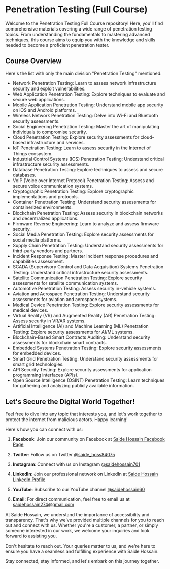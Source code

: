 # Penetration Testing (Full Course)

Welcome to the Penetration Testing Full Course repository! Here, you'll find comprehensive materials covering a wide range of penetration testing topics. From understanding the fundamentals to mastering advanced techniques, this course aims to equip you with the knowledge and skills needed to become a proficient penetration tester.

## Course Overview
Here's the list with only the main division "Penetration Testing" mentioned:

- Network Penetration Testing: Learn to assess network infrastructure security and exploit vulnerabilities.
- Web Application Penetration Testing: Explore techniques to evaluate and secure web applications.
- Mobile Application Penetration Testing: Understand mobile app security on iOS and Android platforms.
- Wireless Network Penetration Testing: Delve into Wi-Fi and Bluetooth security assessments.
- Social Engineering Penetration Testing: Master the art of manipulating individuals to compromise security.
- Cloud Penetration Testing: Explore security assessments for cloud-based infrastructure and services.
- IoT Penetration Testing: Learn to assess security in the Internet of Things ecosystem.
- Industrial Control Systems (ICS) Penetration Testing: Understand critical infrastructure security assessments.
- Database Penetration Testing: Explore techniques to assess and secure databases.
- VoIP (Voice over Internet Protocol) Penetration Testing: Assess and secure voice communication systems.
- Cryptographic Penetration Testing: Explore cryptographic implementations and protocols.
- Container Penetration Testing: Understand security assessments for containerized environments.
- Blockchain Penetration Testing: Assess security in blockchain networks and decentralized applications.
- Firmware Reverse Engineering: Learn to analyze and assess firmware security.
- Social Media Penetration Testing: Explore security assessments for social media platforms.
- Supply Chain Penetration Testing: Understand security assessments for third-party vendors and partners.
- Incident Response Testing: Master incident response procedures and capabilities assessment.
- SCADA (Supervisory Control and Data Acquisition) Systems Penetration Testing: Understand critical infrastructure security assessments.
- Satellite Communication Penetration Testing: Explore security assessments for satellite communication systems.
- Automotive Penetration Testing: Assess security in-vehicle systems.
- Aviation and Aerospace Penetration Testing: Understand security assessments for aviation and aerospace systems.
- Medical Device Penetration Testing: Explore security assessments for medical devices.
- Virtual Reality (VR) and Augmented Reality (AR) Penetration Testing: Assess security in VR/AR systems.
- Artificial Intelligence (AI) and Machine Learning (ML) Penetration Testing: Explore security assessments for AI/ML systems.
- Blockchain-Based Smart Contracts Auditing: Understand security assessments for blockchain smart contracts.
- Embedded Systems Penetration Testing: Explore security assessments for embedded devices.
- Smart Grid Penetration Testing: Understand security assessments for smart grid technologies.
- API Security Testing: Explore security assessments for application programming interfaces (APIs).
- Open Source Intelligence (OSINT) Penetration Testing: Learn techniques for gathering and analyzing publicly available information.

## Let's Secure the Digital World Together!

Feel free to dive into any topic that interests you, and let's work together to protect the internet from malicious actors. Happy learning!


Here's how you can connect with us:

1. **Facebook**: Join our community on Facebook at [Saide Hossain Facebook Page](https://www.facebook.com/saidehossain903)

2. **Twitter**: Follow us on Twitter [@saide_hoss84075](https://twitter.com/saide_hoss84075)

3. **Instagram**: Connect with us on Instagram [@saidehossain701](https://www.instagram.com/saidehossain701/)

4. **LinkedIn**: Join our professional network on LinkedIn at [Saide Hossain LinkedIn Profile](https://www.linkedin.com/in/saide-hossain-69721729b/)

5. **YouTube**: Subscribe to our YouTube channel [@saidehossain60](https://www.youtube.com/@saidehossain60)

6. **Email**: For direct communication, feel free to email us at [saidehossain274@gmail.com](mailto:saidehossain274@gmail.com)

At Saide Hossain, we understand the importance of accessibility and transparency. That's why we've provided multiple channels for you to reach out and connect with us. Whether you're a customer, a partner, or simply someone interested in our work, we welcome your inquiries and look forward to assisting you.

Don't hesitate to reach out. Your queries matter to us, and we're here to ensure you have a seamless and fulfilling experience with Saide Hossain.

Stay connected, stay informed, and let's embark on this journey together.
